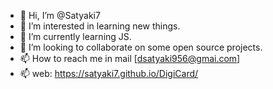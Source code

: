 - 👋 Hi, I’m @Satyaki7
- 👀 I’m interested in learning new things.
- 🌱 I’m currently learning JS.
- 💞️ I’m looking to collaborate on some open source projects.
- 📫 How to reach me in mail [dsatyaki956@gmai.com]
- 📫 web:  https://satyaki7.github.io/DigiCard/

<!---
Satyaki7/Satyaki7 is a ✨ special ✨ repository because its `README.md` (this file) appears on your GitHub profile.
You can click the Preview link to take a look at your changes.
--->
